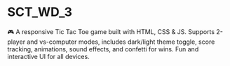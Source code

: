# SCT_WD_3
🎮 A responsive Tic Tac Toe game built with HTML, CSS &amp; JS. Supports 2-player and vs-computer modes, includes dark/light theme toggle, score tracking, animations, sound effects, and confetti for wins. Fun and interactive UI for all devices.
